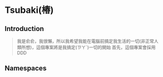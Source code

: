 ﻿# Tsubaki(椿)

## Introduction
> 我是俞俞，我很懶，所以我希望我能在電腦前搞定我生活的一切(非正常人類所想)，這個專案將是我搞定(ㄗㄚˊ)一切的開始
> 首先，這個專案會採用 DDD



## Namespaces

